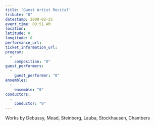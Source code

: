 ```yaml
---
title: 'Guest Artist Recital'
tribute: "0"
datestamp: 2000-02-25
event_time: 08:51 AM
location: 
latitude: 0
longitude: 0
performance_url: 
ticket_information_url: 
program: 
  -
    composition: "0"
guest_performers: 
  -
    guest_performer: "0"
ensembles: 
  -
    ensemble: "0"
conductors: 
  -
    conductor: "0"
---
```

Works by Debussy, Mead, Steinberg, Lauba, Stockhausen, Chambers